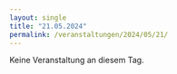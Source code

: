 ```yaml
---
layout: single
title: "21.05.2024"
permalink: /veranstaltungen/2024/05/21/
---
```


Keine Veranstaltung an diesem Tag.
